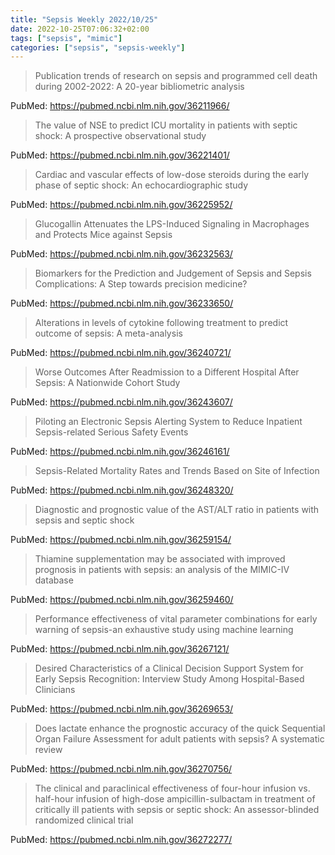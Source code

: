 ```yaml
---
title: "Sepsis Weekly 2022/10/25"
date: 2022-10-25T07:06:32+02:00
tags: ["sepsis", "mimic"]
categories: ["sepsis", "sepsis-weekly"]
---
```


> Publication trends of research on sepsis and programmed cell death during
> 2002-2022: A 20-year bibliometric analysis

PubMed: https://pubmed.ncbi.nlm.nih.gov/36211966/

> The value of NSE to predict ICU mortality in patients with septic shock: A
> prospective observational study

PubMed: https://pubmed.ncbi.nlm.nih.gov/36221401/

> Cardiac and vascular effects of low-dose steroids during the early phase of
> septic shock: An echocardiographic study

PubMed: https://pubmed.ncbi.nlm.nih.gov/36225952/

> Glucogallin Attenuates the LPS-Induced Signaling in Macrophages and Protects
> Mice against Sepsis

PubMed: https://pubmed.ncbi.nlm.nih.gov/36232563/

> Biomarkers for the Prediction and Judgement of Sepsis and Sepsis
> Complications: A Step towards precision medicine?

PubMed: https://pubmed.ncbi.nlm.nih.gov/36233650/

> Alterations in levels of cytokine following treatment to predict outcome of
> sepsis: A meta-analysis

PubMed: https://pubmed.ncbi.nlm.nih.gov/36240721/

> Worse Outcomes After Readmission to a Different Hospital After Sepsis: A
> Nationwide Cohort Study

PubMed: https://pubmed.ncbi.nlm.nih.gov/36243607/

> Piloting an Electronic Sepsis Alerting System to Reduce Inpatient
> Sepsis-related Serious Safety Events

PubMed: https://pubmed.ncbi.nlm.nih.gov/36246161/

> Sepsis-Related Mortality Rates and Trends Based on Site of Infection

PubMed: https://pubmed.ncbi.nlm.nih.gov/36248320/

> Diagnostic and prognostic value of the AST/ALT ratio in patients with sepsis
> and septic shock

PubMed: https://pubmed.ncbi.nlm.nih.gov/36259154/

> Thiamine supplementation may be associated with improved prognosis in
> patients with sepsis: an analysis of the MIMIC-IV database

PubMed: https://pubmed.ncbi.nlm.nih.gov/36259460/

> Performance effectiveness of vital parameter combinations for early warning
> of sepsis-an exhaustive study using machine learning

PubMed: https://pubmed.ncbi.nlm.nih.gov/36267121/

> Desired Characteristics of a Clinical Decision Support System for Early
> Sepsis Recognition: Interview Study Among Hospital-Based Clinicians

PubMed: https://pubmed.ncbi.nlm.nih.gov/36269653/

> Does lactate enhance the prognostic accuracy of the quick Sequential Organ
> Failure Assessment for adult patients with sepsis? A systematic review

PubMed: https://pubmed.ncbi.nlm.nih.gov/36270756/

> The clinical and paraclinical effectiveness of four-hour infusion vs.
> half-hour infusion of high-dose ampicillin-sulbactam in treatment of
> critically ill patients with sepsis or septic shock: An assessor-blinded
> randomized clinical trial

PubMed: https://pubmed.ncbi.nlm.nih.gov/36272277/
